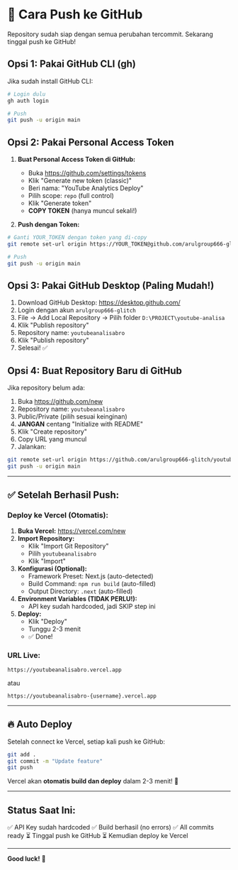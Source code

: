 # 🚀 Cara Push ke GitHub

Repository sudah siap dengan semua perubahan tercommit. Sekarang tinggal push ke GitHub!

## Opsi 1: Pakai GitHub CLI (gh)

Jika sudah install GitHub CLI:

```bash
# Login dulu
gh auth login

# Push
git push -u origin main
```

## Opsi 2: Pakai Personal Access Token

1. **Buat Personal Access Token di GitHub:**
   - Buka https://github.com/settings/tokens
   - Klik "Generate new token (classic)"
   - Beri nama: "YouTube Analytics Deploy"
   - Pilih scope: `repo` (full control)
   - Klik "Generate token"
   - **COPY TOKEN** (hanya muncul sekali!)

2. **Push dengan Token:**
```bash
# Ganti YOUR_TOKEN dengan token yang di-copy
git remote set-url origin https://YOUR_TOKEN@github.com/arulgroup666-glitch/youtubeanalisabro.git

# Push
git push -u origin main
```

## Opsi 3: Pakai GitHub Desktop (Paling Mudah!)

1. Download GitHub Desktop: https://desktop.github.com/
2. Login dengan akun `arulgroup666-glitch`
3. File → Add Local Repository → Pilih folder `D:\PROJECT\youtube-analisa`
4. Klik "Publish repository"
5. Repository name: `youtubeanalisabro`
6. Klik "Publish repository"
7. Selesai! ✅

## Opsi 4: Buat Repository Baru di GitHub

Jika repository belum ada:

1. Buka https://github.com/new
2. Repository name: `youtubeanalisabro`
3. Public/Private (pilih sesuai keinginan)
4. **JANGAN** centang "Initialize with README"
5. Klik "Create repository"
6. Copy URL yang muncul
7. Jalankan:
```bash
git remote set-url origin https://github.com/arulgroup666-glitch/youtubeanalisabro.git
git push -u origin main
```

---

## ✅ Setelah Berhasil Push:

### Deploy ke Vercel (Otomatis):

1. **Buka Vercel:** https://vercel.com/new
2. **Import Repository:**
   - Klik "Import Git Repository"
   - Pilih `youtubeanalisabro`
   - Klik "Import"
3. **Konfigurasi (Optional):**
   - Framework Preset: Next.js (auto-detected)
   - Build Command: `npm run build` (auto-filled)
   - Output Directory: `.next` (auto-filled)
4. **Environment Variables (TIDAK PERLU!):**
   - API key sudah hardcoded, jadi SKIP step ini
5. **Deploy:**
   - Klik "Deploy"
   - Tunggu 2-3 menit
   - ✅ Done!

### URL Live:
```
https://youtubeanalisabro.vercel.app
```
atau
```
https://youtubeanalisabro-{username}.vercel.app
```

---

## 🔥 Auto Deploy

Setelah connect ke Vercel, setiap kali push ke GitHub:
```bash
git add .
git commit -m "Update feature"
git push
```

Vercel akan **otomatis build dan deploy** dalam 2-3 menit! 🚀

---

## Status Saat Ini:

✅ API Key sudah hardcoded
✅ Build berhasil (no errors)
✅ All commits ready
⏳ Tinggal push ke GitHub
⏳ Kemudian deploy ke Vercel

---

**Good luck!** 🎉
